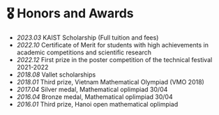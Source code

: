 # 🎖 Honors and Awards
- *2023.03* KAIST Scholarship (Full tuition and fees)
- *2022.10* Certificate of Merit for students with high achievements in academic competitions and scientific research
- *2022.12* First prize in the poster competition of the technical festival 2021-2022
- *2018.08* Vallet scholarships
- *2018.01* Third prize, Vietnam Mathematical Olympiad (VMO 2018)
- *2017.04* Silver medal, Mathematical oplimpiad 30/04
- *2016.04* Bronze medal, Mathematical oplimpiad 30/04
- *2016.01* Third prize, Hanoi open mathematical oplimpiad